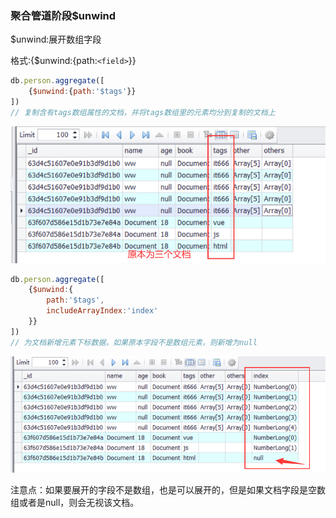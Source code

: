 ### 聚合管道阶段$unwind

$unwind:展开数组字段

格式:{$unwind:{path:`<field>`}}

```javascript
db.person.aggregate([
    {$unwind:{path:'$tags'}}
])
// 复制含有tags数组属性的文档，并将tags数组里的元素均分到复制的文档上
```

![1677072742474](image/26.聚合操作$unwind/1677072742474.png)

```javascript
db.person.aggregate([
    {$unwind:{
        path:'$tags',
        includeArrayIndex:'index'
    }}
])
// 为文档新增元素下标数据，如果原本字段不是数组元素，则新增为null
```

![1677073342603](image/26.聚合操作$unwind/1677073342603.png)

注意点：如果要展开的字段不是数组，也是可以展开的，但是如果文档字段是空数组或者是null，则会无视该文档。
